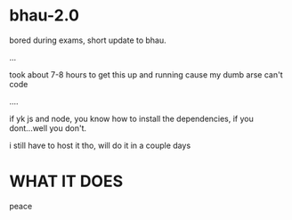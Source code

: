 # bhau-2.0

bored during exams, short update to bhau.

...


took about 7-8 hours to get this up and running cause my dumb arse can't code

....


if yk js and node, you know how to install the dependencies, if you dont...well you don't.


i still have to host it tho, will do it in a couple days

# WHAT IT DOES



peace
